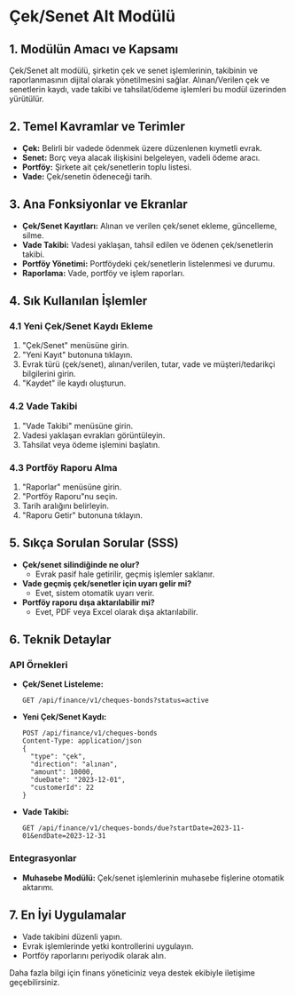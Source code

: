# Çek/Senet Alt Modülü

## 1. Modülün Amacı ve Kapsamı
Çek/Senet alt modülü, şirketin çek ve senet işlemlerinin, takibinin ve raporlanmasının dijital olarak yönetilmesini sağlar. Alınan/Verilen çek ve senetlerin kaydı, vade takibi ve tahsilat/ödeme işlemleri bu modül üzerinden yürütülür.

## 2. Temel Kavramlar ve Terimler
- **Çek:** Belirli bir vadede ödenmek üzere düzenlenen kıymetli evrak.
- **Senet:** Borç veya alacak ilişkisini belgeleyen, vadeli ödeme aracı.
- **Portföy:** Şirkete ait çek/senetlerin toplu listesi.
- **Vade:** Çek/senetin ödeneceği tarih.

## 3. Ana Fonksiyonlar ve Ekranlar
- **Çek/Senet Kayıtları:** Alınan ve verilen çek/senet ekleme, güncelleme, silme.
- **Vade Takibi:** Vadesi yaklaşan, tahsil edilen ve ödenen çek/senetlerin takibi.
- **Portföy Yönetimi:** Portföydeki çek/senetlerin listelenmesi ve durumu.
- **Raporlama:** Vade, portföy ve işlem raporları.

## 4. Sık Kullanılan İşlemler
### 4.1 Yeni Çek/Senet Kaydı Ekleme
1. "Çek/Senet" menüsüne girin.
2. "Yeni Kayıt" butonuna tıklayın.
3. Evrak türü (çek/senet), alınan/verilen, tutar, vade ve müşteri/tedarikçi bilgilerini girin.
4. "Kaydet" ile kaydı oluşturun.

### 4.2 Vade Takibi
1. "Vade Takibi" menüsüne girin.
2. Vadesi yaklaşan evrakları görüntüleyin.
3. Tahsilat veya ödeme işlemini başlatın.

### 4.3 Portföy Raporu Alma
1. "Raporlar" menüsüne girin.
2. "Portföy Raporu"nu seçin.
3. Tarih aralığını belirleyin.
4. "Raporu Getir" butonuna tıklayın.

## 5. Sıkça Sorulan Sorular (SSS)
- **Çek/senet silindiğinde ne olur?**
  - Evrak pasif hale getirilir, geçmiş işlemler saklanır.
- **Vade geçmiş çek/senetler için uyarı gelir mi?**
  - Evet, sistem otomatik uyarı verir.
- **Portföy raporu dışa aktarılabilir mi?**
  - Evet, PDF veya Excel olarak dışa aktarılabilir.

## 6. Teknik Detaylar
### API Örnekleri
- **Çek/Senet Listeleme:**
  ```http
  GET /api/finance/v1/cheques-bonds?status=active
  ```
- **Yeni Çek/Senet Kaydı:**
  ```http
  POST /api/finance/v1/cheques-bonds
  Content-Type: application/json
  {
    "type": "çek",
    "direction": "alınan",
    "amount": 10000,
    "dueDate": "2023-12-01",
    "customerId": 22
  }
  ```
- **Vade Takibi:**
  ```http
  GET /api/finance/v1/cheques-bonds/due?startDate=2023-11-01&endDate=2023-12-31
  ```

### Entegrasyonlar
- **Muhasebe Modülü:** Çek/senet işlemlerinin muhasebe fişlerine otomatik aktarımı.

## 7. En İyi Uygulamalar
- Vade takibini düzenli yapın.
- Evrak işlemlerinde yetki kontrollerini uygulayın.
- Portföy raporlarını periyodik olarak alın.

Daha fazla bilgi için finans yöneticiniz veya destek ekibiyle iletişime geçebilirsiniz. 